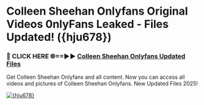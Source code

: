 # Colleen Sheehan Onlyfans Original Videos 0nlyFans Leaked - Files Updated! ({hju678})

<h3>🔴 CLICK HERE 🌐==►► <a href="https://tinyurl.com/ms9xzufz" rel="nofollow">Colleen Sheehan Onlyfans Updated Files</a></h3>

Get Colleen Sheehan Onlyfans and all content. Now you can access all videos and pictures of Colleen Sheehan Onlyfans. New Updated Files 2025!

[![{hju678}](https://i.imgur.com/PQ7UWWw.gif)](https://tinyurl.com/ms9xzufz)